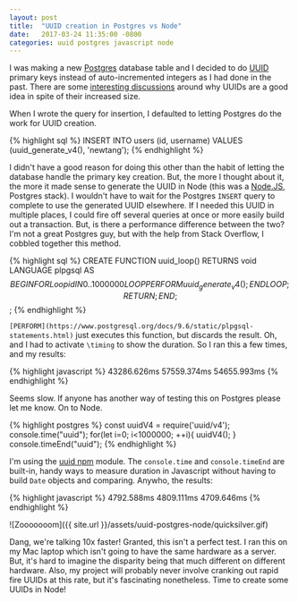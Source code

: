 ```yaml
---
layout: post
title:  "UUID creation in Postgres vs Node"
date:   2017-03-24 11:35:00 -0800
categories: uuid postgres javascript node
---
```


I was making a new [Postgres](https://www.postgresql.org/) database table and I decided to do [UUID](https://en.wikipedia.org/wiki/Universally_unique_identifier) primary keys instead of auto-incremented integers as I had done in the past. There are some [interesting discussions](https://blog.codinghorror.com/primary-keys-ids-versus-guids/) around why UUIDs are a good idea in spite of their increased size. 

When I wrote the query for insertion, I defaulted to letting Postgres do the work for UUID creation. 

{% highlight sql %}
INSERT INTO users (id, username) 
	VALUES (uuid_generate_v4(), 'newtang');
{% endhighlight %}

I didn't have a good reason for doing this other than the habit of letting the database handle the primary key creation. But, the more I thought about it, the more it made sense to generate the UUID in Node (this was a [Node.JS](https://nodejs.org/en/), Postgres stack). I wouldn't have to wait for the Postgres `INSERT` query to complete to use the generated UUID elsewhere. If I needed this UUID in multiple places, I could fire off several queries at once or more easily build out a transaction. But, is there a performance difference between the two? I'm not a great Postgres guy, but with the help from Stack Overflow, I cobbled together this method.

{% highlight sql %}
CREATE FUNCTION uuid_loop() RETURNS void
    LANGUAGE plpgsql
    AS $$
BEGIN
  FOR Loopid  IN 0..1000000 LOOP
     PERFORM uuid_generate_v4();
  END LOOP;
RETURN;
END;
$$;
{% endhighlight %}

`[PERFORM](https://www.postgresql.org/docs/9.6/static/plpgsql-statements.html)` just executes this function, but discards the result. Oh, and I had to activate `\timing` to show the duration. So I ran this a few times, and my results:

{% highlight javascript %}
43286.626ms
57559.374ms
54655.993ms
{% endhighlight %}

Seems slow. If anyone has another way of testing this on Postgres please let me know. On to Node.

{% highlight postgres %}
const uuidV4 = require('uuid/v4');
console.time("uuid");
for(let i=0; i<1000000; ++i){
	uuidV4();
}
console.timeEnd("uuid");
{% endhighlight %}

I'm using the [uuid npm](https://www.npmjs.com/package/uuid) module. The `console.time` and `console.timeEnd` are built-in, handy ways to measure duration in Javascript without having to build `Date` objects and comparing. Anywho, the results:

{% highlight javascript %}
4792.588ms
4809.111ms
4709.646ms
{% endhighlight %}

![Zooooooom]({{ site.url }}/assets/uuid-postgres-node/quicksilver.gif)

Dang, we're talking 10x faster! Granted, this isn't a perfect test. I ran this on my Mac laptop which isn't going to have the same hardware as a server. But, it's hard to imagine the disparity being that much different on different hardware. Also, my project will probably never involve cranking out rapid fire UUIDs at this rate, but it's fascinating nonetheless. Time to create some UUIDs in Node!
